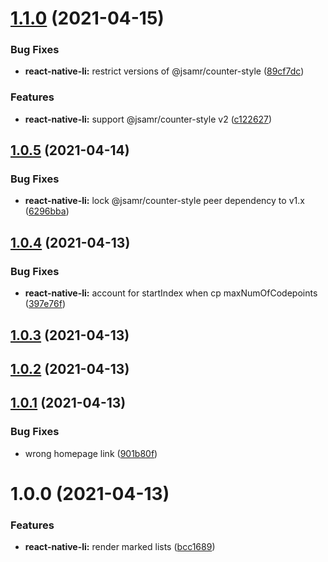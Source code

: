 # [1.1.0](https://github.com/jsamr/react-native-li/compare/@jsamr/react-native-li@1.0.5...@jsamr/react-native-li@1.1.0) (2021-04-15)


### Bug Fixes

* **react-native-li:** restrict versions of @jsamr/counter-style ([89cf7dc](https://github.com/jsamr/react-native-li/commit/89cf7dc3ab484f978e15465926cbfe74bfa0a8ca))


### Features

* **react-native-li:** support @jsamr/counter-style v2 ([c122627](https://github.com/jsamr/react-native-li/commit/c1226274719ac052ba392dd83506c04c2eaf5b11))

## [1.0.5](https://github.com/jsamr/react-native-li/compare/@jsamr/react-native-li@1.0.4...@jsamr/react-native-li@1.0.5) (2021-04-14)


### Bug Fixes

* **react-native-li:** lock @jsamr/counter-style peer dependency to v1.x ([6296bba](https://github.com/jsamr/react-native-li/commit/6296bbafe726fde10010c663c408a1e7c6f0c174))

## [1.0.4](https://github.com/jsamr/react-native-li/compare/@jsamr/react-native-li@1.0.3...@jsamr/react-native-li@1.0.4) (2021-04-13)


### Bug Fixes

* **react-native-li:** account for startIndex when cp maxNumOfCodepoints ([397e76f](https://github.com/jsamr/react-native-li/commit/397e76fce203412924c85272ffd3659c931f711c))

## [1.0.3](https://github.com/jsamr/react-native-li/compare/@jsamr/react-native-li@1.0.2...@jsamr/react-native-li@1.0.3) (2021-04-13)

## [1.0.2](https://github.com/jsamr/react-native-li/compare/@jsamr/react-native-li@1.0.1...@jsamr/react-native-li@1.0.2) (2021-04-13)

## [1.0.1](https://github.com/jsamr/react-native-li/compare/@jsamr/react-native-li@1.0.0...@jsamr/react-native-li@1.0.1) (2021-04-13)


### Bug Fixes

* wrong homepage link ([901b80f](https://github.com/jsamr/react-native-li/commit/901b80fdc01c34a659b0cc890cbe017590078b04))

# 1.0.0 (2021-04-13)


### Features

* **react-native-li:** render marked lists ([bcc1689](https://github.com/jsamr/react-native-li/commit/bcc1689821d1be6f7c516b561ceafeed88006031))

